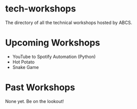 # tech-workshops
The directory of all the technical workshops hosted by ABCS.

# Upcoming Workshops
- YouTube to Spotify Automation (Python)
- Hot Potato
- Snake Game

# Past Workshops
None yet. Be on the lookout!
